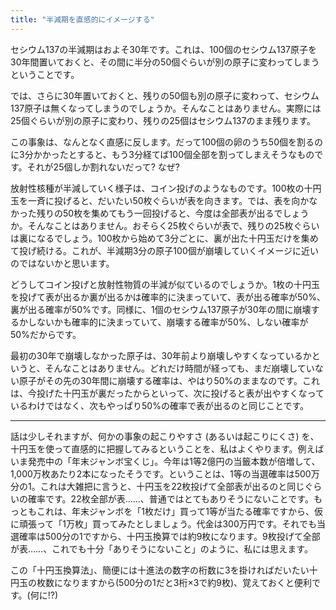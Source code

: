 ```yaml
---
title: "半減期を直感的にイメージする"
---
```


セシウム137の半減期はおよそ30年です。これは、100個のセシウム137原子を30年間置いておくと、その間に半分の50個ぐらいが別の原子に変わってしまうということです。

では、さらに30年置いておくと、残りの50個も別の原子に変わって、セシウム137原子は無くなってしまうのでしょうか。そんなことはありません。実際には25個ぐらいが別の原子に変わり、残りの25個はセシウム137のまま残ります。

この事象は、なんとなく直感に反します。だって100個の卵のうち50個を割るのに3分かかったとすると、もう3分経てば100個全部を割ってしまえそうなものです。それが25個しか割れないだって? なぜ?

放射性核種が半減していく様子は、コイン投げのようなものです。100枚の十円玉を一斉に投げると、だいたい50枚ぐらいが表を向きます。では、表を向かなかった残りの50枚を集めてもう一回投げると、今度は全部表が出るでしょうか。そんなことはありません。おそらく25枚ぐらいが表で、残りの25枚ぐらいは裏になるでしょう。100枚から始めて3分ごとに、裏が出た十円玉だけを集めて投げ続ける。これが、半減期3分の原子100個が崩壊していくイメージに近いのではないかと思います。

どうしてコイン投げと放射性物質の半減が似ているのでしょうか。1枚の十円玉を投げて表が出るか裏が出るかは確率的に決まっていて、表が出る確率が50%、裏が出る確率が50%です。同様に、1個のセシウム137原子が30年の間に崩壊するかしないかも確率的に決まっていて、崩壊する確率が50%、しない確率が50%だからです。

最初の30年で崩壊しなかった原子は、30年前より崩壊しやすくなっているかというと、そんなことはありません。どれだけ時間が経っても、まだ崩壊していない原子がその先の30年間に崩壊する確率は、やはり50%のままなのです。これは、今投げた十円玉が裏だったからといって、次に投げると表が出やすくなっているわけではなく、次もやっぱり50%の確率で表が出るのと同じことです。

---
話は少しそれますが、何かの事象の起こりやすさ (あるいは起こりにくさ) を、十円玉を使って直感的に把握してみるということを、私はよくやります。例えばいま発売中の「年末ジャンボ宝くじ」。今年は1等2億円の当籤本数が倍増して、1,000万枚あたり2本になったそうです。ということは、1等の当選確率は500万分の1。これは大雑把に言うと、十円玉を22枚投げて全部表が出るのと同じぐらいの確率です。22枚全部が表……、普通ではとてもありそうにないことです。もっともこれは、年末ジャンボを「1枚だけ」買って1等が当たる確率ですから、仮に頑張って「1万枚」買ってみたとしましょう。代金は300万円です。それでも当選確率は500分の1ですから、十円玉換算では約9枚になります。9枚投げて全部が表……、これでも十分「ありそうにないこと」のように、私には思えます。

この「十円玉換算法」、簡便には十進法の数字の桁数に3を掛ければだいたい十円玉の枚数になりますから(500分の1だと3桁×3で約9枚)、覚えておくと便利です。(何に!?)
